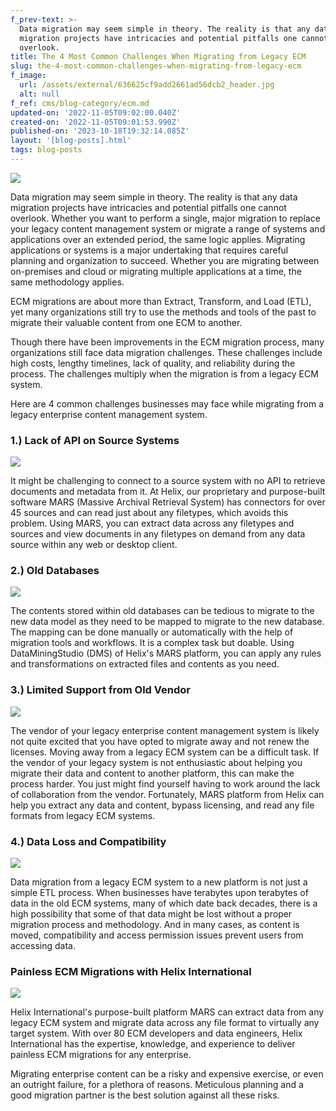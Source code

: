 ```yaml
---
f_prev-text: >-
  Data migration may seem simple in theory. The reality is that any data
  migration projects have intricacies and potential pitfalls one cannot
  overlook. 
title: The 4 Most Common Challenges When Migrating from Legacy ECM
slug: the-4-most-common-challenges-when-migrating-from-legacy-ecm
f_image:
  url: /assets/external/636625cf9add2661ad56dcb2_header.jpg
  alt: null
f_ref: cms/blog-category/ecm.md
updated-on: '2022-11-05T09:02:00.040Z'
created-on: '2022-11-05T09:01:53.990Z'
published-on: '2023-10-18T19:32:14.085Z'
layout: '[blog-posts].html'
tags: blog-posts
---
```


![](/assets/external/636625cf9add2661ad56dcb2_header.jpg)

Data migration may seem simple in theory. The reality is that any data migration projects have intricacies and potential pitfalls one cannot overlook. Whether you want to perform a single, major migration to replace your legacy content management system or migrate a range of systems and applications over an extended period, the same logic applies. Migrating applications or systems is a major undertaking that requires careful planning and organization to succeed. Whether you are migrating between on-premises and cloud or migrating multiple applications at a time, the same methodology applies.

ECM migrations are about more than Extract, Transform, and Load (ETL), yet many organizations still try to use the methods and tools of the past to migrate their valuable content from one ECM to another.

Though there have been improvements in the ECM migration process, many organizations still face data migration challenges. These challenges include high costs, lengthy timelines, lack of quality, and reliability during the process. The challenges multiply when the migration is from a legacy ECM system.

Here are 4 common challenges businesses may face while migrating from a legacy enterprise content management system.

### 1.) Lack of API on Source Systems

![](/assets/external/63662608e0a16fdb2ca918c9_1-in.jpg)

It might be challenging to connect to a source system with no API to retrieve documents and metadata from it. At Helix, our proprietary and purpose-built software MARS (Massive Archival Retrieval System) has connectors for over 45 sources and can read just about any filetypes, which avoids this problem. Using MARS, you can extract data across any filetypes and sources and view documents in any filetypes on demand from any data source within any web or desktop client.

### 2.) Old Databases

![](/assets/external/6366261e05d55522972fc5f3_2-in.jpg)

The contents stored within old databases can be tedious to migrate to the new data model as they need to be mapped to migrate to the new database. The mapping can be done manually or automatically with the help of migration tools and workflows. It is a complex task but doable. Using DataMiningStudio (DMS) of Helix's MARS platform, you can apply any rules and transformations on extracted files and contents as you need.

### 3.) Limited Support from Old Vendor

![](/assets/external/6366264e26b9af3094351f55_3-in.jpg)

The vendor of your legacy enterprise content management system is likely not quite excited that you have opted to migrate away and not renew the licenses. Moving away from a legacy ECM system can be a difficult task. If the vendor of your legacy system is not enthusiastic about helping you migrate their data and content to another platform, this can make the process harder. You just might find yourself having to work around the lack of collaboration from the vendor. Fortunately, MARS platform from Helix can help you extract any data and content, bypass licensing, and read any file formats from legacy ECM systems.

### 4.) Data Loss and Compatibility

![](/assets/external/6366265e5dc3eb494ab8d383_4-in.jpg)

Data migration from a legacy ECM system to a new platform is not just a simple ETL process. When businesses have terabytes upon terabytes of data in the old ECM systems, many of which date back decades, there is a high possibility that some of that data might be lost without a proper migration process and methodology. And in many cases, as content is moved, compatibility and access permission issues prevent users from accessing data.

### Painless ECM Migrations with Helix International

![](/assets/external/63662669bd26231974214a0d_5-in.jpg)

Helix International's purpose-built platform MARS can extract data from any legacy ECM system and migrate data across any file format to virtually any target system. With over 80 ECM developers and data engineers, Helix International has the expertise, knowledge, and experience to deliver painless ECM migrations for any enterprise.

Migrating enterprise content can be a risky and expensive exercise, or even an outright failure, for a plethora of reasons. Meticulous planning and a good migration partner is the best solution against all these risks.

‍
